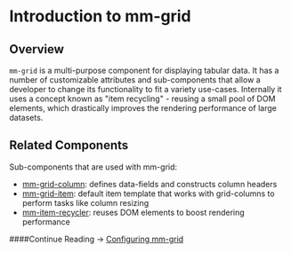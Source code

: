# Introduction to mm-grid

## Overview
`mm-grid` is a multi-purpose component for displaying tabular data. It has a number of customizable attributes and sub-components that allow a developer to change its functionality to fit a variety use-cases. Internally it uses a concept known as "item recycling" - reusing a small pool of DOM elements, which drastically improves the rendering performance of large datasets.

## Related Components

Sub-components that are used with mm-grid:

* [mm-grid-column](mm-grid-column.html): defines data-fields and constructs column headers
* [mm-grid-item](mm-grid-item.html): default item template that works with grid-columns to perform tasks like column resizing
* [mm-item-recycler](mm-item-recycler.html): reuses DOM elements to boost rendering performance


####Continue Reading &#8594; [Configuring mm-grid](article_grid_config.html)
